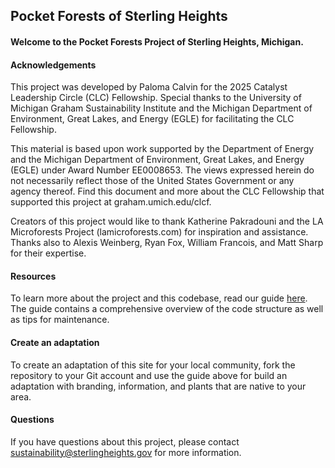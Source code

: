 ## Pocket Forests of Sterling Heights

#### Welcome to the Pocket Forests Project of Sterling Heights, Michigan.

#### Acknowledgements 

This project was developed by Paloma Calvin for the 2025 Catalyst Leadership Circle (CLC) Fellowship. Special thanks to the University of Michigan Graham Sustainability Institute and the Michigan Department of Environment, Great Lakes, and Energy (EGLE) for facilitating the CLC Fellowship.

This material is based upon work supported by the Department of Energy and the Michigan Department of Environment, Great Lakes, and Energy (EGLE) under Award Number EE0008653. The views expressed herein do not necessarily reflect those of the United States Government or any agency thereof. Find this document and more about the CLC Fellowship that supported this project at graham.umich.edu/clcf.

Creators of this project would like to thank Katherine Pakradouni and the LA Microforests Project (lamicroforests.com) for inspiration and assistance. Thanks also to Alexis Weinberg, Ryan Fox, William Francois, and Matt Sharp for their expertise.

#### Resources

To learn more about the project and this codebase, read our guide [here](https://docs.google.com/document/d/1g5n13nRsv3Vz-CzbqJ4QHASw6djB8pM7LJIL7gvu_3A/edit?usp=sharing). The guide contains
a comprehensive overview of the code structure as well as tips for maintenance.


#### Create an adaptation

To create an adaptation of this site for your local community, fork the repository to your Git account and use the guide above for build an adaptation with branding, information, and 
plants that are native to your area.


#### Questions

If you have questions about this project, please contact sustainability@sterlingheights.gov for more information.
